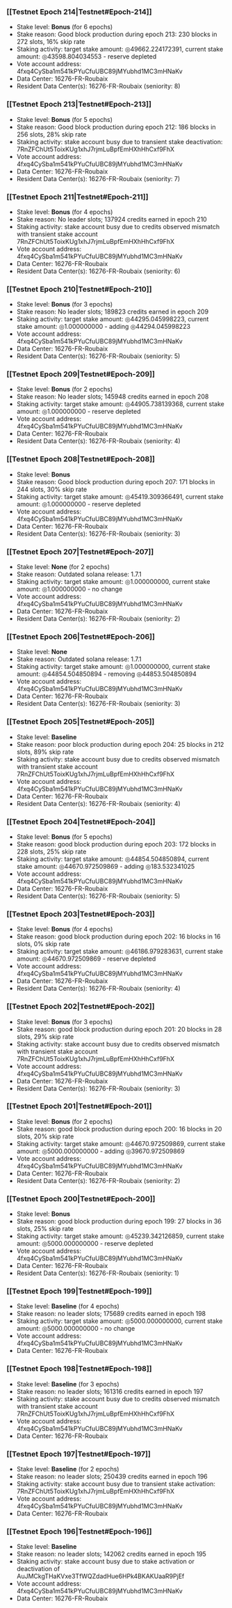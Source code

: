 ### [[Testnet Epoch 214|Testnet#Epoch-214]]
* Stake level: **Bonus** (for 6 epochs)
* Stake reason: Good block production during epoch 213: 230 blocks in 272 slots, 16% skip rate
* Staking activity: target stake amount: ◎49662.224172391, current stake amount: ◎43598.804034553 - reserve depleted
* Vote account address: 4fxq4CySba1m541kPYuCfuUBC89jMYubhd1MC3mHNaKv
* Data Center: 16276-FR-Roubaix
* Resident Data Center(s): 16276-FR-Roubaix (seniority: 8)
### [[Testnet Epoch 213|Testnet#Epoch-213]]
* Stake level: **Bonus** (for 5 epochs)
* Stake reason: Good block production during epoch 212: 186 blocks in 256 slots, 28% skip rate
* Staking activity: stake account busy due to transient stake deactivation: 7RnZFChUt5ToixKUg1xhJ7rjmLuBpfEmHXhHhCxf9FhX
* Vote account address: 4fxq4CySba1m541kPYuCfuUBC89jMYubhd1MC3mHNaKv
* Data Center: 16276-FR-Roubaix
* Resident Data Center(s): 16276-FR-Roubaix (seniority: 7)
### [[Testnet Epoch 211|Testnet#Epoch-211]]
* Stake level: **Bonus** (for 4 epochs)
* Stake reason: No leader slots; 137924 credits earned in epoch 210
* Staking activity: stake account busy due to credits observed mismatch with transient stake account 7RnZFChUt5ToixKUg1xhJ7rjmLuBpfEmHXhHhCxf9FhX
* Vote account address: 4fxq4CySba1m541kPYuCfuUBC89jMYubhd1MC3mHNaKv
* Data Center: 16276-FR-Roubaix
* Resident Data Center(s): 16276-FR-Roubaix (seniority: 6)
### [[Testnet Epoch 210|Testnet#Epoch-210]]
* Stake level: **Bonus** (for 3 epochs)
* Stake reason: No leader slots; 189823 credits earned in epoch 209
* Staking activity: target stake amount: ◎44295.045998223, current stake amount: ◎1.000000000 - adding ◎44294.045998223
* Vote account address: 4fxq4CySba1m541kPYuCfuUBC89jMYubhd1MC3mHNaKv
* Data Center: 16276-FR-Roubaix
* Resident Data Center(s): 16276-FR-Roubaix (seniority: 5)
### [[Testnet Epoch 209|Testnet#Epoch-209]]
* Stake level: **Bonus** (for 2 epochs)
* Stake reason: No leader slots; 145948 credits earned in epoch 208
* Staking activity: target stake amount: ◎44905.738139368, current stake amount: ◎1.000000000 - reserve depleted
* Vote account address: 4fxq4CySba1m541kPYuCfuUBC89jMYubhd1MC3mHNaKv
* Data Center: 16276-FR-Roubaix
* Resident Data Center(s): 16276-FR-Roubaix (seniority: 4)
### [[Testnet Epoch 208|Testnet#Epoch-208]]
* Stake level: **Bonus**
* Stake reason: Good block production during epoch 207: 171 blocks in 244 slots, 30% skip rate
* Staking activity: target stake amount: ◎45419.309366491, current stake amount: ◎1.000000000 - reserve depleted
* Vote account address: 4fxq4CySba1m541kPYuCfuUBC89jMYubhd1MC3mHNaKv
* Data Center: 16276-FR-Roubaix
* Resident Data Center(s): 16276-FR-Roubaix (seniority: 3)
### [[Testnet Epoch 207|Testnet#Epoch-207]]
* Stake level: **None** (for 2 epochs)
* Stake reason: Outdated solana release: 1.7.1
* Staking activity: target stake amount: ◎1.000000000, current stake amount: ◎1.000000000 - no change
* Vote account address: 4fxq4CySba1m541kPYuCfuUBC89jMYubhd1MC3mHNaKv
* Data Center: 16276-FR-Roubaix
* Resident Data Center(s): 16276-FR-Roubaix (seniority: 2)
### [[Testnet Epoch 206|Testnet#Epoch-206]]
* Stake level: **None**
* Stake reason: Outdated solana release: 1.7.1
* Staking activity: target stake amount: ◎1.000000000, current stake amount: ◎44854.504850894 - removing ◎44853.504850894
* Vote account address: 4fxq4CySba1m541kPYuCfuUBC89jMYubhd1MC3mHNaKv
* Data Center: 16276-FR-Roubaix
* Resident Data Center(s): 16276-FR-Roubaix (seniority: 3)
### [[Testnet Epoch 205|Testnet#Epoch-205]]
* Stake level: **Baseline**
* Stake reason: poor block production during epoch 204: 25 blocks in 212 slots, 89% skip rate
* Staking activity: stake account busy due to credits observed mismatch with transient stake account 7RnZFChUt5ToixKUg1xhJ7rjmLuBpfEmHXhHhCxf9FhX
* Vote account address: 4fxq4CySba1m541kPYuCfuUBC89jMYubhd1MC3mHNaKv
* Data Center: 16276-FR-Roubaix
* Resident Data Center(s): 16276-FR-Roubaix (seniority: 4)
### [[Testnet Epoch 204|Testnet#Epoch-204]]
* Stake level: **Bonus** (for 5 epochs)
* Stake reason: good block production during epoch 203: 172 blocks in 228 slots, 25% skip rate
* Staking activity: target stake amount: ◎44854.504850894, current stake amount: ◎44670.972509869 - adding ◎183.532341025
* Vote account address: 4fxq4CySba1m541kPYuCfuUBC89jMYubhd1MC3mHNaKv
* Data Center: 16276-FR-Roubaix
* Resident Data Center(s): 16276-FR-Roubaix (seniority: 5)
### [[Testnet Epoch 203|Testnet#Epoch-203]]
* Stake level: **Bonus** (for 4 epochs)
* Stake reason: good block production during epoch 202: 16 blocks in 16 slots, 0% skip rate
* Staking activity: target stake amount: ◎46186.979283631, current stake amount: ◎44670.972509869 - reserve depleted
* Vote account address: 4fxq4CySba1m541kPYuCfuUBC89jMYubhd1MC3mHNaKv
* Data Center: 16276-FR-Roubaix
* Resident Data Center(s): 16276-FR-Roubaix (seniority: 4)
### [[Testnet Epoch 202|Testnet#Epoch-202]]
* Stake level: **Bonus** (for 3 epochs)
* Stake reason: good block production during epoch 201: 20 blocks in 28 slots, 29% skip rate
* Staking activity: stake account busy due to credits observed mismatch with transient stake account 7RnZFChUt5ToixKUg1xhJ7rjmLuBpfEmHXhHhCxf9FhX
* Vote account address: 4fxq4CySba1m541kPYuCfuUBC89jMYubhd1MC3mHNaKv
* Data Center: 16276-FR-Roubaix
* Resident Data Center(s): 16276-FR-Roubaix (seniority: 3)
### [[Testnet Epoch 201|Testnet#Epoch-201]]
* Stake level: **Bonus** (for 2 epochs)
* Stake reason: good block production during epoch 200: 16 blocks in 20 slots, 20% skip rate
* Staking activity: target stake amount: ◎44670.972509869, current stake amount: ◎5000.000000000 - adding ◎39670.972509869
* Vote account address: 4fxq4CySba1m541kPYuCfuUBC89jMYubhd1MC3mHNaKv
* Data Center: 16276-FR-Roubaix
* Resident Data Center(s): 16276-FR-Roubaix (seniority: 2)
### [[Testnet Epoch 200|Testnet#Epoch-200]]
* Stake level: **Bonus**
* Stake reason: good block production during epoch 199: 27 blocks in 36 slots, 25% skip rate
* Staking activity: target stake amount: ◎45239.342126859, current stake amount: ◎5000.000000000 - reserve depleted
* Vote account address: 4fxq4CySba1m541kPYuCfuUBC89jMYubhd1MC3mHNaKv
* Data Center: 16276-FR-Roubaix
* Resident Data Center(s): 16276-FR-Roubaix (seniority: 1)
### [[Testnet Epoch 199|Testnet#Epoch-199]]
* Stake level: **Baseline** (for 4 epochs)
* Stake reason: no leader slots; 175689 credits earned in epoch 198
* Staking activity: target stake amount: ◎5000.000000000, current stake amount: ◎5000.000000000 - no change
* Vote account address: 4fxq4CySba1m541kPYuCfuUBC89jMYubhd1MC3mHNaKv
* Data Center: 16276-FR-Roubaix
### [[Testnet Epoch 198|Testnet#Epoch-198]]
* Stake level: **Baseline** (for 3 epochs)
* Stake reason: no leader slots; 161316 credits earned in epoch 197
* Staking activity: stake account busy due to credits observed mismatch with transient stake account 7RnZFChUt5ToixKUg1xhJ7rjmLuBpfEmHXhHhCxf9FhX
* Vote account address: 4fxq4CySba1m541kPYuCfuUBC89jMYubhd1MC3mHNaKv
* Data Center: 16276-FR-Roubaix
### [[Testnet Epoch 197|Testnet#Epoch-197]]
* Stake level: **Baseline** (for 2 epochs)
* Stake reason: no leader slots; 250439 credits earned in epoch 196
* Staking activity: stake account busy due to transient stake activation: 7RnZFChUt5ToixKUg1xhJ7rjmLuBpfEmHXhHhCxf9FhX
* Vote account address: 4fxq4CySba1m541kPYuCfuUBC89jMYubhd1MC3mHNaKv
* Data Center: 16276-FR-Roubaix
### [[Testnet Epoch 196|Testnet#Epoch-196]]
* Stake level: **Baseline**
* Stake reason: no leader slots; 142062 credits earned in epoch 195
* Staking activity: stake account busy due to stake activation or deactivation of AuJMCkgTHaKVxe3TfWQZdadHue6HPk4BKAKUaaR9PjEf
* Vote account address: 4fxq4CySba1m541kPYuCfuUBC89jMYubhd1MC3mHNaKv
* Data Center: 16276-FR-Roubaix
